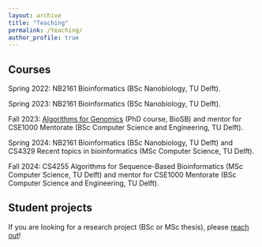 ```yaml
---
layout: archive
title: "Teaching"
permalink: /teaching/
author_profile: true
---
```


## Courses

Spring 2022: NB2161 Bioinformatics (BSc Nanobiology, TU Delft).

Spring 2023: NB2161 Bioinformatics (BSc Nanobiology, TU Delft).

Fall 2023: [Algorithms for Genomics](https://www.dtls.nl/courses/algorithms-for-genomics/) (PhD course, BioSB) and mentor for CSE1000 Mentorate (BSc Computer Science and Engineering, TU Delft).

Spring 2024: NB2161 Bioinformatics (BSc Nanobiology, TU Delft) and CS4329 Recent topics in bioinformatics (MSc Computer Science, TU Delft).

Fall 2024: CS4255 Algorithms for Sequence-Based Bioinformatics (MSc Computer Science, TU Delft) and mentor for CSE1000 Mentorate (BSc Computer Science and Engineering, TU Delft).



## Student projects

If you are looking for a research project (BSc or MSc thesis), please [reach out](https://jbaaijens.github.io/contact/)!

<!-- {% include base_path %}

{% for post in site.teaching reversed %}
  {% include archive-single.html %}
{% endfor %}
 -->
